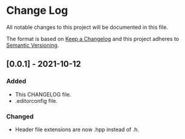 
# Change Log
All notable changes to this project will be documented in this file.

The format is based on [Keep a Changelog](http://keepachangelog.com/)
and this project adheres to [Semantic Versioning](http://semver.org/).

## [0.0.1] - 2021-10-12

### Added

 - This CHANGELOG file.
 - .editorconfig file.

### Changed

  - Header file extensions are now .hpp instead of .h.
